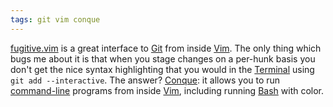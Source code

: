 ```yaml
---
tags: git vim conque
---
```


[fugitive.vim](/wiki/fugitive.vim) is a great interface to [Git](/wiki/Git) from inside [Vim](/wiki/Vim). The only thing which bugs me about it is that when you stage changes on a per-hunk basis you don't get the nice syntax highlighting that you would in the [Terminal](/wiki/Terminal) using `git add --interactive`. The answer? [Conque](http://code.google.com/p/conque/): it allows you to run [command-line](/wiki/command-line) programs from inside [Vim](/wiki/Vim), including running [Bash](/wiki/Bash) with color.
